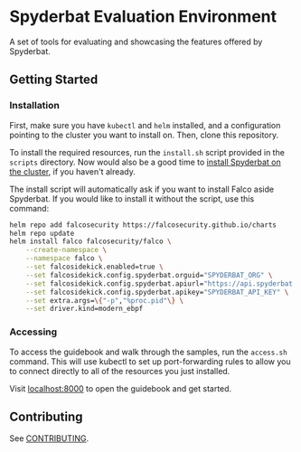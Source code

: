 # Spyderbat Evaluation Environment

A set of tools for evaluating and showcasing the features offered by Spyderbat.

## Getting Started

### Installation

First, make sure you have `kubectl` and `helm` installed, and a configuration pointing to the cluster you want to install on. Then, clone this repository.

To install the required resources, run the `install.sh` script provided in the `scripts` directory. Now would also be a good time to [install Spyderbat on the cluster](https://docs.spyderbat.com/installation/spyderbat-nano-agent/kubernetes), if you haven't already.

The install script will automatically ask if you want to install Falco aside Spyderbat. If you would like to install it without the script, use this command:

```sh
helm repo add falcosecurity https://falcosecurity.github.io/charts 
helm repo update
helm install falco falcosecurity/falco \
    --create-namespace \
    --namespace falco \
    --set falcosidekick.enabled=true \
    --set falcosidekick.config.spyderbat.orguid="SPYDERBAT_ORG" \
    --set falcosidekick.config.spyderbat.apiurl="https://api.spyderbat.com" \
    --set falcosidekick.config.spyderbat.apikey="SPYDERBAT_API_KEY" \
    --set extra.args=\{"-p","%proc.pid"\} \
    --set driver.kind=modern_ebpf
```

### Accessing

To access the guidebook and walk through the samples, run the `access.sh` command. This will use kubectl to set up port-forwarding rules to allow you to connect directly to all of the resources you just installed.

Visit [localhost:8000](http://localhost:8000) to open the guidebook and get started.

## Contributing

See [CONTRIBUTING](./CONTRIBUTING.md).

